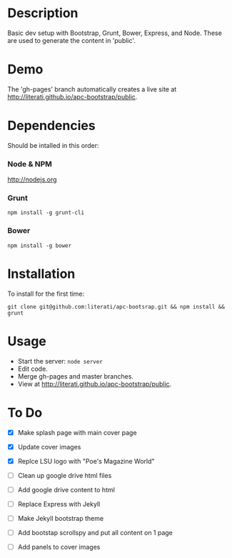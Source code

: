 # Description
Basic dev setup with Bootstrap, Grunt, Bower, Express, and Node. These are used to generate the content in 'public'. 

# Demo
The 'gh-pages' branch automatically creates a live site at http://literati.github.io/apc-bootstrap/public.

# Dependencies
Should be intalled in this order:

### Node & NPM
http://nodejs.org

### Grunt
    npm install -g grunt-cli

### Bower
    npm install -g bower

# Installation

To install for the first time:

	git clone git@github.com:literati/apc-bootsrap.git && npm install && grunt

# Usage
- Start the server: `node server`
- Edit code.
- Merge gh-pages and master branches.
- View at http://literati.github.io/apc-bootstrap/public.

# To Do
- [x] Make splash page with main cover page
- [x] Update cover images
- [x] Replce LSU logo with "Poe's Magazine World"
- [ ] Clean up google drive html files
- [ ] Add google drive content to html
- [ ] Replace Express with Jekyll
- [ ] Make Jekyll bootstrap theme
- [ ] Add bootstap scrollspy and put all content on 1 page 
- [ ] Add panels to cover images


